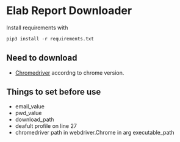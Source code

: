 # Elab Report Downloader

Install requirements with 
```python
pip3 install -r requirements.txt
```

## Need to download 
- [Chromedriver](https://chromedriver.chromium.org/downloads) accordng to chrome version. 

## Things to set before use
- email_value
- pwd_value 
- download_path
- deafult profile on line 27 
- chromedriver path in webdriver.Chrome in arg executable_path

